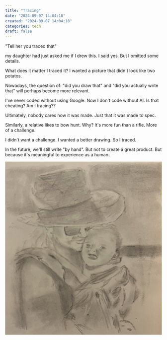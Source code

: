 ```yaml
---
title: "Tracing"
date: "2024-09-07 14:04:18"  
created: "2024-09-07 14:04:18"
categories: tech  
draft: false
---
```

"Tell her you traced that"

my daughter had just asked me if I drew this. I said yes. But I omitted some details. 

What does it matter I traced it? I wanted a picture that didn't look like two potatos. 

Nowadays, the question of: "did you draw that" and "did you actually write that" will perhaps become more relevant. 

I've never coded without using Google. Now I don't code without AI. Is that cheating? Am I tracing??

Ultimately, nobody cares how it was made. Just that it was made to spec. 

Similarly, a relative likes to bow hunt. Why? It's more fun than a rifle. More of a challenge. 

I didn't want a challenge. I wanted a better drawing. So I traced. 

In the future, we'll still write "by hand". But not to create a great product. But because it's meaningful to experience as a human. 

![](../img2024-09-07-1409-drawing-of-wife.png)
